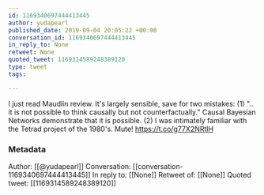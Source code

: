 ```yaml
---
id: 1169340697444413445
author: yudapearl
published_date: 2019-09-04 20:05:22 +00:00
conversation_id: 1169340697444413445
in_reply_to: None
retweet: None
quoted_tweet: 1169314589248389120
type: tweet
tags:

---
```


I just read Maudlin review. It's largely sensible, save for two mistakes: (1) ".. it is not possible to think causally but not counterfactually." Causal Bayesian Networks demonstrate that it is possible. (2) I was intimately familiar with the Tetrad project of the 1980's. Mute! https://t.co/g77X2NRtlH

### Metadata

Author: [[@yudapearl]]
Conversation: [[conversation-1169340697444413445]]
In reply to: [[None]]
Retweet of: [[None]]
Quoted tweet: [[1169314589248389120]]
